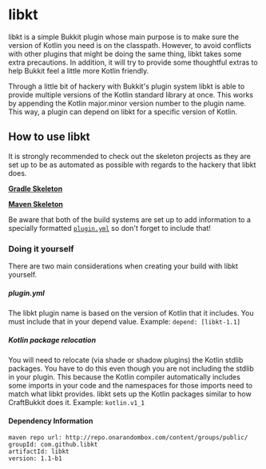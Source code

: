 # libkt
libkt is a simple Bukkit plugin whose main purpose is to make sure the version of Kotlin
you need is on the classpath. However, to avoid conflicts with other plugins that might
be doing the same thing, libkt takes some extra precautions. In addition, it will try to
provide some thoughtful extras to help Bukkit feel a little more Kotlin friendly.

Through a little bit of hackery with Bukkit's plugin system libkt is able to provide
multiple versions of the Kotlin standard library at once. This works by appending the
Kotlin major.minor version number to the plugin name. This way, a plugin can depend on
libkt for a specific version of Kotlin.

## How to use libkt
It is strongly recommended to check out the skeleton projects as they are set up to be as
automated as possible with regards to the hackery that libkt does.

[**Gradle Skeleton**](src/examples/gradle)

[**Maven Skeleton**](src/examples/maven)

Be aware that both of the build systems are set up to add information to a specially 
formatted [`plugin.yml`](src/examples/gradle/src/main/resources/plugin.yml) so don't forget
to include that!

### Doing it yourself
There are two main considerations when creating your build with libkt yourself.

##### plugin.yml
The libkt plugin name is based on the version of Kotlin that it includes. You must include
that in your depend value. Example: `depend: [libkt-1.1]`

##### Kotlin package relocation
You will need to relocate (via shade or shadow plugins) the Kotlin stdlib packages. You
have to do this even though you are not including the stdlib in your plugin. This because
the Kotlin compiler automatically includes some imports in your code and the namespaces
for those imports need to match what libkt provides. libkt sets up the Kotlin packages
similar to how CraftBukkit does it. Example: `kotlin.v1_1`

#### Dependency Information
```
maven repo url: http://repo.onarandombox.com/content/groups/public/
groupId: com.github.libkt
artifactId: libkt
version: 1.1-b1
```